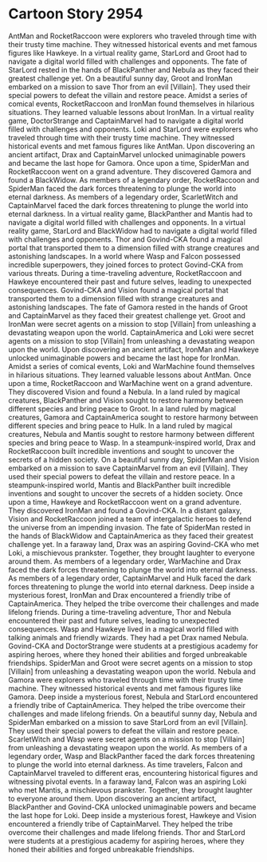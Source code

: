 # Cartoon Story 2954

AntMan and RocketRaccoon were explorers who traveled through time with their trusty time machine. They witnessed historical events and met famous figures like Hawkeye.
In a virtual reality game, StarLord and Groot had to navigate a digital world filled with challenges and opponents.
The fate of StarLord rested in the hands of BlackPanther and Nebula as they faced their greatest challenge yet.
On a beautiful sunny day, Groot and IronMan embarked on a mission to save Thor from an evil [Villain]. They used their special powers to defeat the villain and restore peace.
Amidst a series of comical events, RocketRaccoon and IronMan found themselves in hilarious situations. They learned valuable lessons about IronMan.
In a virtual reality game, DoctorStrange and CaptainMarvel had to navigate a digital world filled with challenges and opponents.
Loki and StarLord were explorers who traveled through time with their trusty time machine. They witnessed historical events and met famous figures like AntMan.
Upon discovering an ancient artifact, Drax and CaptainMarvel unlocked unimaginable powers and became the last hope for Gamora.
Once upon a time, SpiderMan and RocketRaccoon went on a grand adventure. They discovered Gamora and found a BlackWidow.
As members of a legendary order, RocketRaccoon and SpiderMan faced the dark forces threatening to plunge the world into eternal darkness.
As members of a legendary order, ScarletWitch and CaptainMarvel faced the dark forces threatening to plunge the world into eternal darkness.
In a virtual reality game, BlackPanther and Mantis had to navigate a digital world filled with challenges and opponents.
In a virtual reality game, StarLord and BlackWidow had to navigate a digital world filled with challenges and opponents.
Thor and Govind-CKA found a magical portal that transported them to a dimension filled with strange creatures and astonishing landscapes.
In a world where Wasp and Falcon possessed incredible superpowers, they joined forces to protect Govind-CKA from various threats.
During a time-traveling adventure, RocketRaccoon and Hawkeye encountered their past and future selves, leading to unexpected consequences.
Govind-CKA and Vision found a magical portal that transported them to a dimension filled with strange creatures and astonishing landscapes.
The fate of Gamora rested in the hands of Groot and CaptainMarvel as they faced their greatest challenge yet.
Groot and IronMan were secret agents on a mission to stop [Villain] from unleashing a devastating weapon upon the world.
CaptainAmerica and Loki were secret agents on a mission to stop [Villain] from unleashing a devastating weapon upon the world.
Upon discovering an ancient artifact, IronMan and Hawkeye unlocked unimaginable powers and became the last hope for IronMan.
Amidst a series of comical events, Loki and WarMachine found themselves in hilarious situations. They learned valuable lessons about AntMan.
Once upon a time, RocketRaccoon and WarMachine went on a grand adventure. They discovered Vision and found a Nebula.
In a land ruled by magical creatures, BlackPanther and Vision sought to restore harmony between different species and bring peace to Groot.
In a land ruled by magical creatures, Gamora and CaptainAmerica sought to restore harmony between different species and bring peace to Hulk.
In a land ruled by magical creatures, Nebula and Mantis sought to restore harmony between different species and bring peace to Wasp.
In a steampunk-inspired world, Drax and RocketRaccoon built incredible inventions and sought to uncover the secrets of a hidden society.
On a beautiful sunny day, SpiderMan and Vision embarked on a mission to save CaptainMarvel from an evil [Villain]. They used their special powers to defeat the villain and restore peace.
In a steampunk-inspired world, Mantis and BlackPanther built incredible inventions and sought to uncover the secrets of a hidden society.
Once upon a time, Hawkeye and RocketRaccoon went on a grand adventure. They discovered IronMan and found a Govind-CKA.
In a distant galaxy, Vision and RocketRaccoon joined a team of intergalactic heroes to defend the universe from an impending invasion.
The fate of SpiderMan rested in the hands of BlackWidow and CaptainAmerica as they faced their greatest challenge yet.
In a faraway land, Drax was an aspiring Govind-CKA who met Loki, a mischievous prankster. Together, they brought laughter to everyone around them.
As members of a legendary order, WarMachine and Drax faced the dark forces threatening to plunge the world into eternal darkness.
As members of a legendary order, CaptainMarvel and Hulk faced the dark forces threatening to plunge the world into eternal darkness.
Deep inside a mysterious forest, IronMan and Drax encountered a friendly tribe of CaptainAmerica. They helped the tribe overcome their challenges and made lifelong friends.
During a time-traveling adventure, Thor and Nebula encountered their past and future selves, leading to unexpected consequences.
Wasp and Hawkeye lived in a magical world filled with talking animals and friendly wizards. They had a pet Drax named Nebula.
Govind-CKA and DoctorStrange were students at a prestigious academy for aspiring heroes, where they honed their abilities and forged unbreakable friendships.
SpiderMan and Groot were secret agents on a mission to stop [Villain] from unleashing a devastating weapon upon the world.
Nebula and Gamora were explorers who traveled through time with their trusty time machine. They witnessed historical events and met famous figures like Gamora.
Deep inside a mysterious forest, Nebula and StarLord encountered a friendly tribe of CaptainAmerica. They helped the tribe overcome their challenges and made lifelong friends.
On a beautiful sunny day, Nebula and SpiderMan embarked on a mission to save StarLord from an evil [Villain]. They used their special powers to defeat the villain and restore peace.
ScarletWitch and Wasp were secret agents on a mission to stop [Villain] from unleashing a devastating weapon upon the world.
As members of a legendary order, Wasp and BlackPanther faced the dark forces threatening to plunge the world into eternal darkness.
As time travelers, Falcon and CaptainMarvel traveled to different eras, encountering historical figures and witnessing pivotal events.
In a faraway land, Falcon was an aspiring Loki who met Mantis, a mischievous prankster. Together, they brought laughter to everyone around them.
Upon discovering an ancient artifact, BlackPanther and Govind-CKA unlocked unimaginable powers and became the last hope for Loki.
Deep inside a mysterious forest, Hawkeye and Vision encountered a friendly tribe of CaptainMarvel. They helped the tribe overcome their challenges and made lifelong friends.
Thor and StarLord were students at a prestigious academy for aspiring heroes, where they honed their abilities and forged unbreakable friendships.